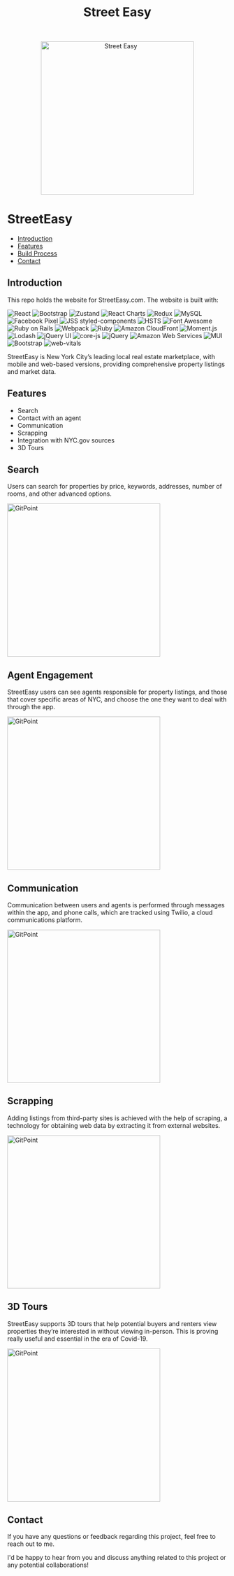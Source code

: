 
<h1 align="center"> Street Easy </h1> <br>
<p align="center">
  <a href="https://gitpoint.co/">
   <img alt="Street Easy" title="Gamitar" src="https://encrypted-tbn0.gstatic.com/images?q=tbn:ANd9GcQIlOSDTWg1j76ymnRYNHIAD0pL98uwLnazHEIeJXMu4p_C98EQXiIKnO9stusJ5-nqyQU&usqp=CAU" width="350px" >
  </a>
</p>



# StreetEasy



- [Introduction](#introduction)
- [Features](#features)
- [Build Process](#build-process)
- [Contact](#contact)








## Introduction

This repo holds the website for StreetEasy.com. The website is built with:

![React](https://img.shields.io/badge/React-17.x-blue)
![Bootstrap](https://img.shields.io/badge/Bootstrap-4.5.3-blueviolet)
![Zustand](https://img.shields.io/badge/Zustand-3.4.2-orange)
![React Charts](https://img.shields.io/badge/React%20Charts-3.x-green)
![Redux](https://img.shields.io/badge/Redux-4.x-764ABC)
![MySQL](https://img.shields.io/badge/MySQL-8.x-yellow)
![Facebook Pixel](https://img.shields.io/badge/Facebook%20Pixel-2.9.138-blue)
![JSS styled-components](https://img.shields.io/badge/JSS%20styled--components-5.2.1-red)
![HSTS](https://img.shields.io/badge/HSTS-secure-brightgreen)
![Font Awesome](https://img.shields.io/badge/Font%20Awesome-4.7.0-orange)
![Ruby on Rails](https://img.shields.io/badge/Ruby%20on%20Rails-5.2-red)
![Webpack](https://img.shields.io/badge/Webpack-5.65.0-blue)
![Ruby](https://img.shields.io/badge/Ruby-3.1.0-red)
![Amazon CloudFront](https://img.shields.io/badge/Amazon%20CloudFront-fast-yellow)
![Moment.js](https://img.shields.io/badge/Moment.js-2.29.1-green)
![Lodash](https://img.shields.io/badge/Lodash-4.17.21-blue)
![jQuery UI](https://img.shields.io/badge/jQuery%20UI-1.12.4-blue)
![core-js](https://img.shields.io/badge/core--js-3.18.3-yellow)
![jQuery](https://img.shields.io/badge/jQuery-3.6.0-blue)
![Amazon Web Services](https://img.shields.io/badge/Amazon%20Web%20Services-%20%E2%9C%94-yellow)
![MUI](https://img.shields.io/badge/MUI-5.0.5-blue)
![Bootstrap](https://img.shields.io/badge/Bootstrap-3.3.4-blueviolet)
![web-vitals](https://img.shields.io/badge/web--vitals-1.1.2-blue)







StreetEasy is New York City’s leading local real estate marketplace, with mobile and web-based versions, providing comprehensive property listings and market data.

## Features

- Search
- Contact with an agent
- Communication
- Scrapping
- Integration with NYC.gov sources
- 3D Tours



## Search

Users can search for properties by price, keywords, addresses, number of rooms, and other advanced options.

 <img alt="GitPoint" title="GitPoint" src="https://www.datocms-assets.com/94322/1690446155-credit-handling.png" width="350px" >



## Agent Engagement

StreetEasy users can see agents responsible for property listings, and those that cover specific areas of NYC, and choose the one they want to deal with through the app.
 
<img alt="GitPoint" title="GitPoint" src="https://www.datocms-assets.com/94322/1690446160-game-scheduling.png" width="350px" >


## Communication

Communication between users and agents is performed through messages within the app, and phone calls, which are tracked using Twilio, a cloud communications platform.

 <img alt="GitPoint" title="GitPoint" src="https://www.datocms-assets.com/94322/1690446148-admin-panel.png" width="350px" >


## Scrapping

Adding listings from third-party sites is achieved with the help of scraping, a technology for obtaining web data by extracting it from external websites.

 <img alt="GitPoint" title="GitPoint" src="https://www.datocms-assets.com/94322/1690446164-profile-management.png" width="350px" >

## 3D Tours

StreetEasy supports 3D tours that help potential buyers and renters view properties they’re interested in without viewing in-person. This is proving really useful and essential in the era of Covid-19.


<img alt="GitPoint" title="GitPoint" src="https://www.datocms-assets.com/94322/1690446164-profile-management.png" width="350px" >



## Contact

If you have any questions or feedback regarding this project, feel free to reach out to me.




I'd be happy to hear from you and discuss anything related to this project or any potential collaborations!


